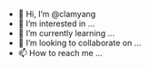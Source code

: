 - 👋 Hi, I’m @clamyang
- 👀 I’m interested in ...
- 🌱 I’m currently learning ...
- 💞️ I’m looking to collaborate on ...
- 📫 How to reach me ...

<!---
clamyang/clamyang is a ✨ special ✨ repository because its `README.md` (this file) appears on your GitHub profile.
You can click the Preview link to take a look at your changes.
--->
